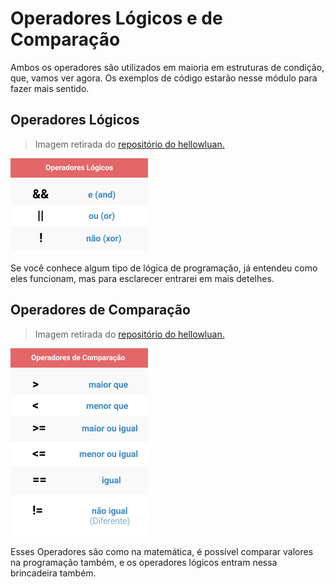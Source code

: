 <h1> Operadores Lógicos e de Comparação </h1>
Ambos os operadores são utilizados em maioria em estruturas de condição, que, vamos ver agora. Os exemplos de código estarão nesse módulo para fazer mais sentido.

<h2> Operadores Lógicos </h2>

>Imagem retirada do <a href="https://github.com/hellowluan/
java-basico" target="_blank"> repositório do hellowluan.

<img src="../img/OperadoresLogicos.png"> </a>

Se você conhece algum tipo de lógica de programação, já entendeu como eles funcionam, mas para esclarecer entrarei em mais detelhes.

<h2> Operadores de Comparação </h2>

>Imagem retirada do <a href="https://github.com/hellowluan/
java-basico" target="_blank"> repositório do hellowluan.

<img src="../img/OperadoresComparacao.png"> </a>

Esses Operadores são como na matemática, é possível comparar valores na programação também, e os operadores lógicos entram nessa brincadeira também.


